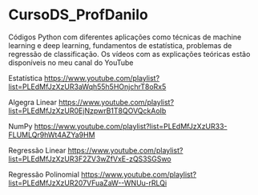 # CursoDS_ProfDanilo
Códigos Python com diferentes aplicações como técnicas de machine learning e deep learning, fundamentos de estatística, problemas de regressão de classificação. Os vídeos com as explicações teóricas estão disponíveis no meu canal do YouTube 

Estatística
https://www.youtube.com/playlist?list=PLEdMfJzXzUR3aWqh55h5HOnjchrT8oRx5

Algegra Linear
https://www.youtube.com/playlist?list=PLEdMfJzXzUR0EjNzpwrB1T8QOVQckAoIb

NumPy
https://www.youtube.com/playlist?list=PLEdMfJzXzUR33-FLUMLQr9hWt4AZYa9HM

Regressão Linear
https://www.youtube.com/playlist?list=PLEdMfJzXzUR3F2ZV3wZfVxE-zQS3SGSwo

Regressão Polinomial
https://www.youtube.com/playlist?list=PLEdMfJzXzUR207VFuaZaW--WNUu-rRLQi 
